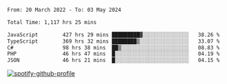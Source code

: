 <!--START_SECTION:waka-->

```txt
From: 20 March 2022 - To: 03 May 2024

Total Time: 1,117 hrs 25 mins

JavaScript        427 hrs 29 mins █████████▓░░░░░░░░░░░░░░░   38.26 %
TypeScript        369 hrs 32 mins ████████▒░░░░░░░░░░░░░░░░   33.07 %
C#                98 hrs 38 mins  ██▒░░░░░░░░░░░░░░░░░░░░░░   08.83 %
PHP               46 hrs 47 mins  █░░░░░░░░░░░░░░░░░░░░░░░░   04.19 %
JSON              46 hrs 21 mins  █░░░░░░░░░░░░░░░░░░░░░░░░   04.15 %
```

<!--END_SECTION:waka-->
[![spotify-github-profile](https://spotify-github-profile.vercel.app/api/view?uid=c00zprrvy9xiloa9qnco3hmng&cover_image=true&theme=novatorem&show_offline=false&background_color=121212&bar_color=53b14f&bar_color_cover=false)](https://spotify-github-profile.vercel.app/api/view?uid=c00zprrvy9xiloa9qnco3hmng&redirect=true)



